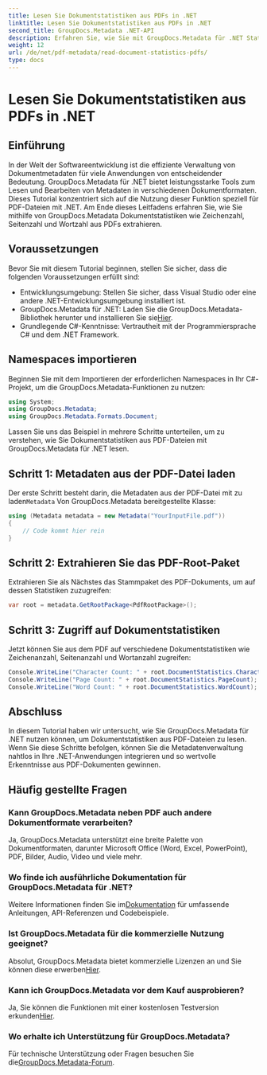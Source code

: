 ```yaml
---
title: Lesen Sie Dokumentstatistiken aus PDFs in .NET
linktitle: Lesen Sie Dokumentstatistiken aus PDFs in .NET
second_title: GroupDocs.Metadata .NET-API
description: Erfahren Sie, wie Sie mit GroupDocs.Metadata für .NET Statistiken aus PDF-Dokumenten extrahieren. Verbessern Sie mühelos Ihre Dokumentenverwaltungsfunktionen.
weight: 12
url: /de/net/pdf-metadata/read-document-statistics-pdfs/
type: docs
---
```

# Lesen Sie Dokumentstatistiken aus PDFs in .NET

## Einführung
In der Welt der Softwareentwicklung ist die effiziente Verwaltung von Dokumentmetadaten für viele Anwendungen von entscheidender Bedeutung. GroupDocs.Metadata für .NET bietet leistungsstarke Tools zum Lesen und Bearbeiten von Metadaten in verschiedenen Dokumentformaten. Dieses Tutorial konzentriert sich auf die Nutzung dieser Funktion speziell für PDF-Dateien mit .NET. Am Ende dieses Leitfadens erfahren Sie, wie Sie mithilfe von GroupDocs.Metadata Dokumentstatistiken wie Zeichenzahl, Seitenzahl und Wortzahl aus PDFs extrahieren.
## Voraussetzungen
Bevor Sie mit diesem Tutorial beginnen, stellen Sie sicher, dass die folgenden Voraussetzungen erfüllt sind:
- Entwicklungsumgebung: Stellen Sie sicher, dass Visual Studio oder eine andere .NET-Entwicklungsumgebung installiert ist.
-  GroupDocs.Metadata für .NET: Laden Sie die GroupDocs.Metadata-Bibliothek herunter und installieren Sie sie[Hier](https://releases.groupdocs.com/metadata/net/).
- Grundlegende C#-Kenntnisse: Vertrautheit mit der Programmiersprache C# und dem .NET Framework.

## Namespaces importieren
Beginnen Sie mit dem Importieren der erforderlichen Namespaces in Ihr C#-Projekt, um die GroupDocs.Metadata-Funktionen zu nutzen:
```csharp
using System;
using GroupDocs.Metadata;
using GroupDocs.Metadata.Formats.Document;
```

Lassen Sie uns das Beispiel in mehrere Schritte unterteilen, um zu verstehen, wie Sie Dokumentstatistiken aus PDF-Dateien mit GroupDocs.Metadata für .NET lesen.
## Schritt 1: Metadaten aus der PDF-Datei laden
 Der erste Schritt besteht darin, die Metadaten aus der PDF-Datei mit zu laden`Metadata` Von GroupDocs.Metadata bereitgestellte Klasse:
```csharp
using (Metadata metadata = new Metadata("YourInputFile.pdf"))
{
    // Code kommt hier rein
}
```
## Schritt 2: Extrahieren Sie das PDF-Root-Paket
Extrahieren Sie als Nächstes das Stammpaket des PDF-Dokuments, um auf dessen Statistiken zuzugreifen:
```csharp
var root = metadata.GetRootPackage<PdfRootPackage>();
```
## Schritt 3: Zugriff auf Dokumentstatistiken
Jetzt können Sie aus dem PDF auf verschiedene Dokumentstatistiken wie Zeichenanzahl, Seitenanzahl und Wortanzahl zugreifen:
```csharp
Console.WriteLine("Character Count: " + root.DocumentStatistics.CharacterCount);
Console.WriteLine("Page Count: " + root.DocumentStatistics.PageCount);
Console.WriteLine("Word Count: " + root.DocumentStatistics.WordCount);
```

## Abschluss
In diesem Tutorial haben wir untersucht, wie Sie GroupDocs.Metadata für .NET nutzen können, um Dokumentstatistiken aus PDF-Dateien zu lesen. Wenn Sie diese Schritte befolgen, können Sie die Metadatenverwaltung nahtlos in Ihre .NET-Anwendungen integrieren und so wertvolle Erkenntnisse aus PDF-Dokumenten gewinnen.

## Häufig gestellte Fragen
### Kann GroupDocs.Metadata neben PDF auch andere Dokumentformate verarbeiten?
Ja, GroupDocs.Metadata unterstützt eine breite Palette von Dokumentformaten, darunter Microsoft Office (Word, Excel, PowerPoint), PDF, Bilder, Audio, Video und viele mehr.
### Wo finde ich ausführliche Dokumentation für GroupDocs.Metadata für .NET?
 Weitere Informationen finden Sie im[Dokumentation](https://tutorials.groupdocs.com/metadata/net/) für umfassende Anleitungen, API-Referenzen und Codebeispiele.
### Ist GroupDocs.Metadata für die kommerzielle Nutzung geeignet?
 Absolut, GroupDocs.Metadata bietet kommerzielle Lizenzen an und Sie können diese erwerben[Hier](https://purchase.groupdocs.com/buy).
### Kann ich GroupDocs.Metadata vor dem Kauf ausprobieren?
 Ja, Sie können die Funktionen mit einer kostenlosen Testversion erkunden[Hier](https://releases.groupdocs.com/).
### Wo erhalte ich Unterstützung für GroupDocs.Metadata?
 Für technische Unterstützung oder Fragen besuchen Sie die[GroupDocs.Metadata-Forum](https://forum.groupdocs.com/c/metadata/14).